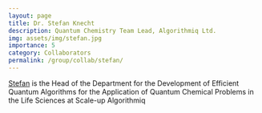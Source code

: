 ```yaml
---
layout: page
title: Dr. Stefan Knecht
description: Quantum Chemistry Team Lead, Algorithmiq Ltd.
img: assets/img/stefan.jpg
importance: 5
category: Collaborators
permalink: /group/collab/stefan/
---
```


<a href='https://algorithmiq.fi/team/'>Stefan</a> is the Head of the Department for the Development of Efficient Quantum Algorithms for the Application of Quantum Chemical Problems in the Life Sciences at Scale-up Algorithmiq